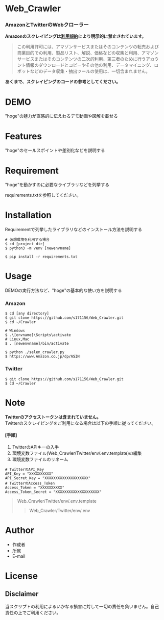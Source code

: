 # Web_Crawler

### AmazonとTwitterのWebクローラー
__Amazonのスクレイピングは[利用規約](https://www.amazon.co.jp/gp/help/customer/display.html?nodeId=GLSBYFE9MGKKQXXM)により明示的に禁止されています。__  
>この利用許可には、アマゾンサービスまたはそのコンテンツの転売および商業目的での利用、製品リスト、解説、価格などの収集と利用、アマゾンサービスまたはそのコンテンツの二次的利用、第三者のために行うアカウント情報のダウンロードとコピーやその他の利用、データマイニング、ロボットなどのデータ収集・抽出ツールの使用は、一切含まれません。  

__あくまで、スクレイピングのコードの参考としてください。__

# DEMO

"hoge"の魅力が直感的に伝えわるデモ動画や図解を載せる

# Features

"hoge"のセールスポイントや差別化などを説明する

# Requirement

"hoge"を動かすのに必要なライブラリなどを列挙する

requirements.txtを参照してください。

# Installation

Requirementで列挙したライブラリなどのインストール方法を説明する

```
# 仮想環境を利用する場合
$ cd [project dir]
$ python3 -m venv [newenvname]

$ pip install -r requirements.txt
```

# Usage

DEMOの実行方法など、"hoge"の基本的な使い方を説明する  
### Amazon
```
$ cd [any directory]
$ git clone https://github.com/s171156/Web_Crawler.git
$ cd ~/Crawler

# Windows
$ .\[envname]\Scripts\activate
# Linux,Mac
$ . [newenvname]/bin/activate

$ python ./selen_crawler.py
$ https://www.Amazon.co.jp/dp/ASIN
```

### Twitter

```
$ git clone https://github.com/s171156/Web_Crawler.git
$ cd ~/Crawler
```

# Note

__Twitterのアクセストークンは含まれていません。__  
Twitterのスクレイピングをご利用になる場合は以下の手順に従ってください。  
#### \[手順]
1. TwitterのAPIキーの入手
1. 環境変数ファイル(Web_Crawler/Twitter/env/.env.template)の編集  
1. 環境変数ファイルのリネーム  
```
# TwitterのAPI_Key
API_Key = "XXXXXXXXXX"
API_Secret_Key = "XXXXXXXXXXXXXXXXXXXX"
# TwitterのAccess_Token
Access_Token = "XXXXXXXXXX"
Access_Token_Secret = "XXXXXXXXXXXXXXXXXXXX"
```
> Web_Crawler/Twitter/env/.env.template
>> Web_Crawler/Twitter/env/.env

# Author

* 作成者
* 所属
* E-mail

# License



## Disclaimer
当スクリプトの利用によるいかなる損害に対して一切の責任を負いません。自己責任の上でご利用ください。
